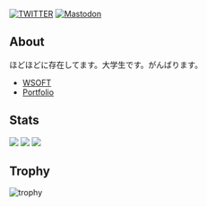 
[![TWITTER](https://img.shields.io/twitter/url?label=%40WSOFT7&style=social&url=https%3A%2F%2Ftwitter.com%2Fwsoft7%2F)](https://x.com/taiseiue)
[![Mastodon](https://img.shields.io/mastodon/follow/109505944830308576?domain=https%3A%2F%2Fdon.wsoft.ws&label=%40taiseiue&style=social)](https://don.wsoft.ws/@taiseiue)

## About
ほどほどに存在してます。大学生です。がんばります。

- [WSOFT](https://wsoft.ws/)
- [Portfolio](https://a.wsoft.ws/taiseiue)

## Stats
![](http://github-profile-summary-cards.vercel.app/api/cards/profile-details?username=taiseiue&theme=gruvbox)
![](http://github-profile-summary-cards.vercel.app/api/cards/most-commit-language?username=taiseiue&theme=gruvbox)
![](http://github-profile-summary-cards.vercel.app/api/cards/stats?username=taiseiue&theme=gruvbox)

## Trophy
![trophy](https://github-profile-trophy.vercel.app/?username=Keichan15&theme=gruvbox)
